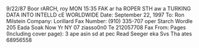 9/22/87
Boor
rARCH, roy
MON 15:35 FAK ar ha ROPER STH
aw a
TURKING DATA INTO INTELLD
cE WORLDWIDE
Date: September 22, 1997
To: Ron Milstein
Company: Lorillard
Fax Number: (910) 335-707
oper Starch Wordle
205 Eada Soak
Now Yr NY 07
ziasso0n0 Te
212057708 Fax
From:
Pages (Including cover page): 3
ape asin sd at pec Read
Seeger
eka Svs
Tha ates
68956558